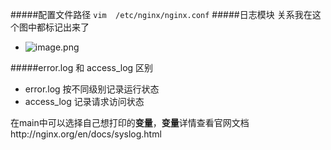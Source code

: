 #####配置文件路径
`vim  /etc/nginx/nginx.conf`
#####日志模块
关系我在这个图中都标记出来了
* ![image.png](http://upload-images.jianshu.io/upload_images/5786888-17c4f1c861715a31.png?imageMogr2/auto-orient/strip%7CimageView2/2/w/1240)

#####error.log 和 access_log 区别  
* error.log  按不同级别记录运行状态
* access_log   记录请求访问状态

在main中可以选择自己想打印的**变量**，**变量**详情查看官网文档http://nginx.org/en/docs/syslog.html
